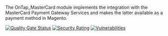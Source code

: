 The OnTap_MasterCard module implements the integration with the MasterCard Payment Gateway Services and makes the latter available as a payment method in Magento.

[![Quality Gate Status](http://sonarqube.extensions.ontap.cloud/api/project_badges/measure?project=mpgs_module-mastercard_AXUc7To6VAZJJVkBtd7S&metric=alert_status)](http://sonarqube.extensions.ontap.cloud/dashboard?id=mpgs_module-mastercard_AXUc7To6VAZJJVkBtd7S)
[![Security Rating](http://sonarqube.extensions.ontap.cloud/api/project_badges/measure?project=mpgs_module-mastercard_AXUc7To6VAZJJVkBtd7S&metric=security_rating)](http://sonarqube.extensions.ontap.cloud/dashboard?id=mpgs_module-mastercard_AXUc7To6VAZJJVkBtd7S)
[![Vulnerabilities](http://sonarqube.extensions.ontap.cloud/api/project_badges/measure?project=mpgs_module-mastercard_AXUc7To6VAZJJVkBtd7S&metric=vulnerabilities)](http://sonarqube.extensions.ontap.cloud/dashboard?id=mpgs_module-mastercard_AXUc7To6VAZJJVkBtd7S)
